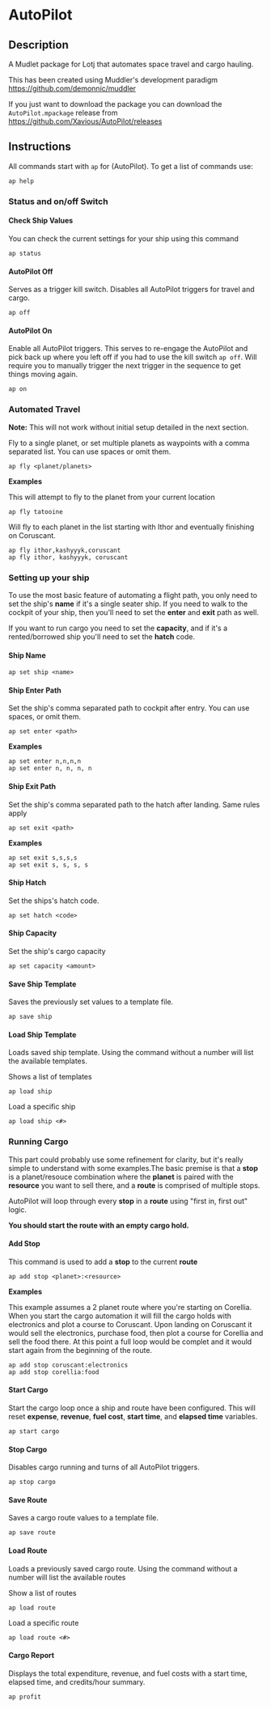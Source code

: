 # AutoPilot

## Description
A Mudlet package for Lotj that automates space travel and cargo hauling. 

This has been created using Muddler's development paradigm https://github.com/demonnic/muddler

If you just want to download the package you can download the `AutoPilot.mpackage` release from https://github.com/Xavious/AutoPilot/releases

## Instructions

All commands start with `ap` for (AutoPilot). To get a list of commands use:

```
ap help
```

### Status and on/off Switch

#### Check Ship Values

You can check the current settings for your ship using this command

```
ap status
```

#### AutoPilot Off

Serves as a trigger kill switch. Disables all AutoPilot triggers for travel and cargo.

```
ap off
```

#### AutoPilot On

Enable all AutoPilot triggers. This serves to re-engage the AutoPilot and pick back up where you left off if you had to use the kill switch `ap off`. Will require you to manually trigger the next trigger in the sequence to get things moving again.

```
ap on
```

### Automated Travel
**Note:** This will not work without initial setup detailed in the next section.

Fly to a single planet, or set multiple planets as waypoints with a comma separated list. You can use spaces or omit them.

```
ap fly <planet/planets>
```

**Examples**

This will attempt to fly to the planet from your current location

```
ap fly tatooine
```

Will fly to each planet in the list starting with Ithor and eventually finishing on Coruscant. 
```
ap fly ithor,kashyyyk,coruscant
ap fly ithor, kashyyyk, coruscant
```


### Setting up your ship

To use the most basic feature of automating a flight path, you only need to set the ship's **name** if it's a single seater ship. If you need to walk to the cockpit of your ship, then you'll need to set the **enter** and **exit** path as well.

If you want to run cargo you need to set the **capacity**, and if it's a rented/borrowed ship you'll need to set the **hatch** code.

#### Ship Name

```
ap set ship <name>
```

#### Ship Enter Path

Set the ship's comma separated path to cockpit after entry. You can use spaces, or omit them.

```
ap set enter <path>
```

**Examples**

```
ap set enter n,n,n,n
ap set enter n, n, n, n
```

#### Ship Exit Path

Set the ship's comma separated path to the hatch after landing. Same rules apply

```
ap set exit <path>
```

**Examples**

```
ap set exit s,s,s,s
ap set exit s, s, s, s
```

#### Ship Hatch

Set the ships's hatch code.

```
ap set hatch <code>
```

#### Ship Capacity

Set the ship's cargo capacity

```
ap set capacity <amount>
```

#### Save Ship Template

Saves the previously set values to a template file.

```
ap save ship
```

#### Load Ship Template

Loads saved ship template. Using the command without a number will list the available templates.

Shows a list of templates

```
ap load ship
```

Load a specific ship

```
ap load ship <#>
```

### Running Cargo

This part could probably use some refinement for clarity, but it's really simple to understand with some examples.The basic premise is that a **stop** is a planet/resouce combination where the **planet** is paired with the **resource** you want to sell there, and a **route** is comprised of multiple stops. 

AutoPilot will loop through every **stop** in a **route** using "first in, first out" logic. 

**You should start the route with an empty cargo hold.**

#### Add Stop

This command is used to add a **stop** to the current **route**

```
ap add stop <planet>:<resource>
```

**Examples**

This example assumes a 2 planet route where you're starting on Corellia. When you start the cargo automation it will fill the cargo holds with electronics and plot a course to Coruscant. Upon landing on Coruscant it would sell the electronics, purchase food, then plot a course for Corellia and sell the food there. At this point a full loop would be complet and it would start again from the beginning of the route.

```
ap add stop coruscant:electronics
ap add stop corellia:food
```

#### Start Cargo

Start the cargo loop once a ship and route have been configured. This will reset **expense**, **revenue**, **fuel cost**, **start time**, and **elapsed time** variables.

```
ap start cargo
```

#### Stop Cargo

Disables cargo running and turns of all AutoPilot triggers.

```
ap stop cargo
```

#### Save Route

Saves a cargo route values to a template file.

```
ap save route
```


#### Load Route

Loads a previously saved cargo route. Using the command without a number will list the available routes

Show a list of routes

```
ap load route
```

Load a specific route

```
ap load route <#>
```

#### Cargo Report

Displays the total expenditure, revenue, and fuel costs with a start time, elapsed time, and credits/hour summary.

```
ap profit
```
